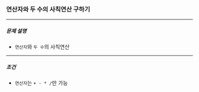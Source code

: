 ### 연산자와 두 수의 사칙연산 구하기

***

##### 문제 설명
* `연산자`와 `두 수`의 사칙연산

***

##### 조건
* `연산자`는 `+ - * /`만 가능
